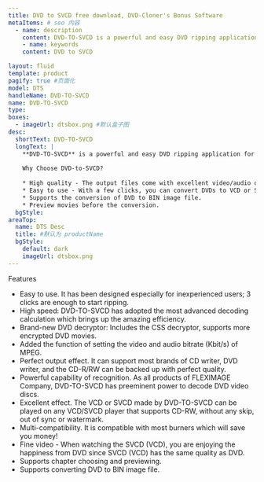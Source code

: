 ```yaml
---
title: DVD to SVCD free download, DVD-Cloner's Bonus Software
metaItems: # seo 内容
  - name: description
    content: DVD-TO-SVCD is a powerful and easy DVD ripping application for converting DVD to VCD and SVCD with excellent output quality.
    - name: keywords
    content: DVD to SVCD     

layout: fluid
template: product
pagify: true #页面化
model: DTS
handleName: DVD-TO-SVCD
name: DVD-TO-SVCD
type: 
boxes:
  - imageUrl: dtsbox.png #默认盒子图
desc:
  shortText: DVD-TO-SVCD
  longText: |
    **DVD-TO-SVCD** is a powerful and easy DVD ripping application for converting DVD to VCD and SVCD with excellent output quality. It's a best DVD ripping tool to back up DVDs and rip it. It supports most DVD burners.
    
    Why Choose DVD-to-SVCD?
    
    * High quality - The output files come with excellent video/audio quality. 
    * Easy to use - With a few clicks, you can convert DVDs to VCD or SVCD easily. 
    * Supports the conversion of DVD to BIN image file.
    * Preview movies before the conversion.
  bgStyle: 
areaTop:
  name: DTS Desc
  title: #默认为 productName
  bgStyle: 
    default: dark
    imageUrl: dtsbox.png       
---
```


Features

* Easy to use. It has been designed especially for inexperienced users; 3 clicks are enough to start ripping.
* High speed: DVD-TO-SVCD has adopted the most advanced decoding calculation which brings up the amazing efficiency.
* Brand-new DVD decryptor: Includes the CSS decryptor, supports more encrypted DVD movies.
* Added the function of setting the video and audio bitrate (Kbit/s) of MPEG.
* Perfect output effect. It can support most brands of CD writer, DVD writer, and the CD-R/RW can be backed up with perfect quality.
* Powerful capability of recognition. As all products of FLEXIMAGE Company, DVD-TO-SVCD has preeminent power to decode DVD video discs.
* Excellent effect. The VCD or SVCD made by DVD-TO-SVCD can be played on any VCD/SVCD player that supports CD-RW, without any skip, out of sync or watermark.
* Multi-compatibility. It is compatible with most burners which will save you money!
* Fine video - When watching the SVCD (VCD), you are enjoying the happiness from DVD since SVCD (VCD) has the same quality as DVD.
* Supports chapter choosing and previewing.
* Supports converting DVD to BIN image file.
